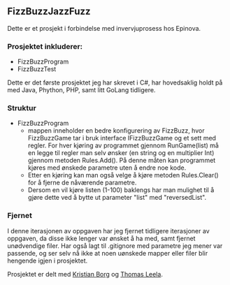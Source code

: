 ## FizzBuzzJazzFuzz
Dette er et prosjekt i forbindelse med invervjuprosess hos Epinova.

### Prosjektet inkluderer:
- FizzBuzzProgram
- FizzBuzzTest

Dette er det første prosjektet jeg har skrevet i  C#, har hovedsaklig holdt på med Java, Phython, PHP, samt litt GoLang tidligere.

### Struktur
- FizzBuzzProgram
  - mappen inneholder en bedre konfigurering av FizzBuzz, hvor FizzBuzzGame tar i bruk interface IFizzBuzzGame og et sett med regler. For hver kjøring av programmet gjennom RunGame(list) må en legge til regler man selv ønsker (en string og en multiplier Int) gjennom metoden Rules.Add(). På denne måten kan programmet kjøres med ønskede parametre uten å endre noe kode.
  - Etter en kjøring kan man også velge å kjøre metoden Rules.Clear() for å fjerne de nåværende parametre.
  - Dersom en vil kjøre listen (1-100) baklengs har man mulighet til å gjøre dette ved å bytte ut parameter "list" med "reversedList".

### Fjernet
I denne iterasjonen av oppgaven har jeg fjernet tidligere iterasjoner av oppgaven, da disse ikke lenger var ønsket å ha med, samt fjernet unødvendige filer. Har også lagt til .gitignore med parametre jeg mener var passende, og ser selv nå ikke at noen uønskede mapper eller filer blir hengende igjen i prosjektet.

Prosjektet er delt med [Kristian Borg](https://github.com/BorgKristian) og [Thomas Leela](https://github.com/tholee).
